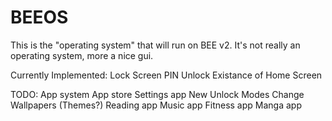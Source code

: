 # BEEOS
This is the "operating system" that will run on BEE v2. It's not really an operating system, more a nice gui.

Currently Implemented:
Lock Screen
PIN Unlock
Existance of Home Screen

TODO:
App system
App store
Settings app
New Unlock Modes
Change Wallpapers
(Themes?)
Reading app
Music app
Fitness app
Manga app
